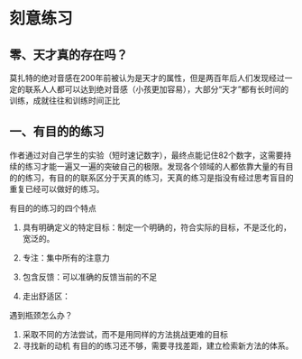 # 刻意练习

## 零、天才真的存在吗？

莫扎特的绝对音感在200年前被认为是天才的属性，但是两百年后人们发现经过一定的联系人人都可以达到绝对音感（小孩更加容易），大部分“天才”都有长时间的训练，成就往往和训练时间正比

## 一、有目的的练习

作者通过对自己学生的实验（短时速记数字），最终点能记住82个数字，这需要持续的练习才能一遍又一遍的突破自己的极限。发现各个领域的人都依靠大量的有目的的练习，有目的的联系区分于天真的练习，天真的练习是指没有经过思考盲目的重复已经可以做好的练习。

有目的的练习的四个特点

1. 具有明确定义的特定目标：制定一个明确的，符合实际的目标，不是泛化的，宽泛的。

2. 专注：集中所有的注意力

3. 包含反馈：可以准确的反馈当前的不足

4. 走出舒适区：

遇到瓶颈怎么办？
1. 采取不同的方法尝试，而不是用同样的方法挑战更难的目标
2. 寻找新的动机
有目的的练习还不够，需要寻找差距，建立检索新方法的体系。
